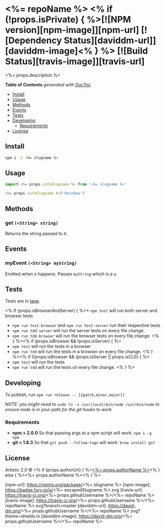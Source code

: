# <%= repoName %> <% if (!props.isPrivate) { %>[![NPM version][npm-image]][npm-url] [![Dependency Status][daviddm-url]][daviddm-image]<% } %> [![Build Status][travis-image]][travis-url]

<%= props.description %>

<!-- START doctoc generated TOC please keep comment here to allow auto update -->
<!-- DON'T EDIT THIS SECTION, INSTEAD RE-RUN doctoc TO UPDATE -->
**Table of Contents**  *generated with [DocToc](http://doctoc.herokuapp.com/)*

- [Install](#install)
- [Usage](#usage)
- [Methods](#methods)
- [Events](#events)
- [Tests](#tests)
- [Developing](#developing)
  - [Requirements](#requirements)
- [License](#license)

<!-- END doctoc generated TOC please keep comment here to allow auto update -->

## Install

```sh
npm i -S <%= slugname %>
```


## Usage

```js
import <%= props.safeSlugname %> from '<%= slugname %>'

<%= props.safeSlugname %>('Rainbow')
```

## Methods
### get `(<String> string)`
Returns the string passed to it.

## Events
### myEvent `(<String> myString)`
Emitted when x happens. Passes `myString` which is a y.

## Tests
Tests are in [tape](https://github.com/substack/tape).

<% if (props.isBrowserAndServer) { %>* `npm test` will run both server and browser tests
* `npm run test-browser` and `npm run test-server` run their respective tests
* `npm run tdd-server` will run the server tests on every file change.
* `npm run tdd-browser` will run the browser tests on every file change.
<% } %><% if (props.isBrowser && !props.isServer) { %>
* `npm test` will run the tests in a browser
* `npm run tdd` will run the tests in a browser on every file change.
<% } %><% if (!props.isBrowser && (props.isServer || props.isCLI)) { %>
* `npm test` will run the tests
* `npm run tdd` will run the tests on every file change.
<% } %>

## Developing
To publish, run `npm run release -- [{patch,minor,major}]`

_NOTE: you might need to `sudo ln -s /usr/local/bin/node /usr/bin/node` to ensure node is in your path for the git hooks to work_

### Requirements
* **npm > 2.0.0** So that passing args to a npm script will work. `npm i -g npm`
* **git > 1.8.3** So that `git push --follow-tags` will work. `brew install git`

## License

Artistic 2.0 © <% if (props.authorUrl) { %>[<%= props.authorName %>](<%= props.authorUrl %>)<% } else { %><%= props.authorName %><% } %>


[npm-url]: https://npmjs.org/package/<%= slugname %>
[npm-image]: https://badge.fury.io/js/<%= escapedSlugname %>.svg
[travis-url]: https://travis-ci.org/<%= props.githubUsername %>/<%= repoName %>
[travis-image]: https://travis-ci.org/<%= props.githubUsername %>/<%= repoName %>.svg?branch=master
[daviddm-url]: https://david-dm.org/<%= props.githubUsername %>/<%= repoName %>.svg?theme=shields.io
[daviddm-image]: https://david-dm.org/<%= props.githubUsername %>/<%= repoName %>
